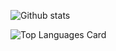 ![Github stats](https://github-readme-stats-git-masterrstaa-rickstaa.vercel.app/api?username=merit-digitals&theme=highcontrast&show_icons=true&count_private=true) 
  
  
 ![Top Languages Card](https://github-readme-stats-git-masterrstaa-rickstaa.vercel.app/api/top-langs/?username=merit-digitals)
